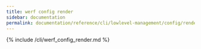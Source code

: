```yaml
---
title: werf config render
sidebar: documentation
permalink: documentation/reference/cli/lowlevel-management/config/render.html
---
```


{% include /cli/werf_config_render.md %}
